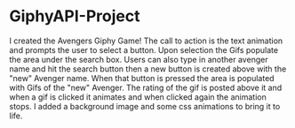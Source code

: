 # GiphyAPI-Project

I created the Avengers Giphy Game! The call to action is the text animation and prompts the user to select a button. Upon selection the Gifs populate the area under the search box. Users can also type in another avenger name and hit the search button then a new button is created above with the "new" Avenger name. When that button is pressed the area is populated with Gifs of the "new" Avenger. The rating of the gif is posted above it and when a gif is clicked it animates and when clicked again the animation stops. I added a background image and some css animations to bring it to life.
